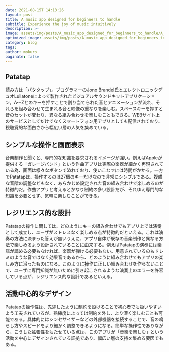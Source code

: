 ```yaml
---
date: 2021-08-15T 14:13:26
layout: post
title: A music app designed for beginners to handle
subtitle: Experience the joy of music intuitively
description: >-
image: assets/img/posts/A_music_app_designed_for_beginners_to_handle/A_music_app_designed_for_beginners_to_handle.PNG
optimized_image: assets/img/posts/A_music_app_designed_for_beginners_to_handle/A_music_app_designed_for_beginners_to_handle_resized_thumbnail.PNG
category: blog
tags: 
author: mokuro
paginate: false
---
```


## Patatap

読み方は「パタタップ」。プログラマーのJono Brandel氏とエレクトロニックデュオLullatoneによって製作されたビジュアルサウンドキットアプリケーション。A～Zとのキーを押すことで割り当てられた音とアニメーションが流れ、それらを組み合わせて生まれる音と映像の重なりを楽しむ。スペースキーを押すと音のセットが変わり、異なる組み合わせを楽しむこともできる。WEBサイト上のサービスとしてだけでなくスマートフォン用アプリとしても配信されており、視聴覚的な面白さから幅広い層の人気を集めている。

## シンプルな操作と画面表示

音楽制作と聞くと、専門的な知識を要求されるイメージが強い。例えばAppleが提供する「ガレージバンド」という作曲アプリは実際の楽器が細かく再現されている為、画面は様々なボタンで溢れており、使いこなすには時間がかかる。一方でPatatapは、操作するのは27個のキーだけなので非常にシンプルである。複雑な音階の調整などもなく、あらかじめ設定された音の組み合わせで楽しめるのが特徴的だ。作曲アプリと考えるとかなり制約の多い設計だが、それゆえ専門的な知識を必要とせず、気軽に楽しむことができる。

## レジリエンス的な設計

Patatapの操作に関しては、どのようにキーの組み合わせでもアプリ上では演奏として成立し、ユーザがストレスなく楽しめる点が特徴的だといえる。これは演奏の方法に決まった答えが無いうえに、アプリ自体が既存の音楽制作と異なる方法で楽しめるよう設計されていることに由来する。例えばPatatapの演奏には楽譜が読める必要もなければ、楽器が弾ける必要もない。用意されているのもドレミのような音ではなく効果音であるから、どのように組み合わせてもアプリの楽しみ方に沿ったものになる。このように操作に正しい組み合わせを作らないことで、ユーザに専門知識が無いために引き起こされるような演奏上のエラーを許容している点が、レジリエンス的な設計であるといえる。

## 活動中心的なデザイン

Patatapの操作性は、先述したように制約を設けることで初心者でも扱いやすいよう工夫されているが、熟練度によっては制約を外し、より深く楽しむことも可能である。具体的にはシンセサイザーなどの外部機器を接続することで、音の鳴らし方やスピードをより細かく調整できるようになる。簡単な操作性でありながら、こうした拡張性をもたせている点は、このアプリが「音楽を楽しむ」という活動を中心にデザインされている証拠であり、幅広い層の支持を集める要因でもある。